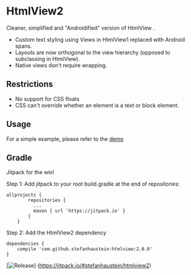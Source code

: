 # HtmlView2

Cleaner, simplified and "Androidified" version of HtmlView .

- Custom text styling using Views in HtmlView1 replaced with Android spans.
- Layouts are now orthogonal to the view hierarchy (opposed to subclassing in HtmlView).
- Native views don't require wrapping.

## Restrictions

- No support for CSS floats
- CSS can't override whether an element is a text or block element.

## Usage

For a simple example, please refer to the [demo](
https://github.com/stefanhaustein/HtmlView2/blob/master/demo/src/main/java/org/kobjects/htmlview2/demo/MainActivity.java)

## Gradle

Jitpack for the win!

Step 1: Add jitpack to your root build.gradle at the end of repositories:

    allprojects {
		    repositories {
			  ...
			  maven { url 'https://jitpack.io' }
		    }
	    }

Step 2: Add the HtmlView2 dependency

	dependencies {
		compile 'com.github.stefanhaustein:htmlview:2.0.0'
	}

[![Release](https://jitpack.io/v/User/Repo.svg)]
(https://jitpack.io/#stefanhaustein/htmlview2)
